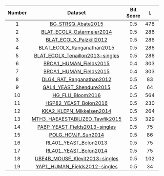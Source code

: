 | Number | Dataset | Bit Score |  L  | incT | fitnessColumn | Offset |
| :----: | :-----: | :-------: | :-: | :--: | :-----------: | :----: |
| 1 | [BG_STRSQ_Abate2015](https://doi.org/10.1073/pnas.1422285112) | 0.5 | 478 | 239.0 | enrichment | 2 |
| 2 | [BLAT_ECOLX_Ostermeier2014](https://doi.org/10.1093/molbev/msu081) | 0.5 | 286 | 143.0 | linear | 1 |
| 3 | [BLAT_ECOLX_Palzkill2012](https://doi.org/10.1016/j.jmb.2012.09.014) | 0.5 | 286 | 143.0 | ddG_stat | 1 |
| 4 | [BLAT_ECOLX_Ranganathan2015](https://doi.org/10.1016/j.cell.2015.01.035) | 0.5 | 286 | 143.0 | 1500 | 1 |
| 5 | [BLAT_ECOLX_Tenaillon2013-singles](https://doi.org/10.1073/pnas.1215206110) | 0.5 | 286 | 143.0 | MIC_score | 1 |
| 6 | [BRCA1_HUMAN_Fields2015](https://doi.org/10.1534/genetics.115.175802) | 0.4 | 303 | 121.2 | e3 | 2 |
| 7 | [BRCA1_HUMAN_Fields2015](https://doi.org/10.1534/genetics.115.175802) | 0.4 | 303 | 121.2 | y2h | 2 |
| 8 | [DLG4_RAT_Ranganathan2012](https://doi.org/10.1038/nature11500) | 0.5 | 83 | 41.5 | CRIPT | 311 |
| 9 | [GAL4_YEAST_Shendure2015](https://doi.org/10.1038/nmeth.3223) | 0.5 | 64 | 32.0 | SEL_C_40h | 2 |
| 10 | [HG_FLU_Bloom2016](https://doi.org/10.3390/v8060155) | 0.5 | 564 | 282.0 | transformed_pref | 2 |
| 11 | [HSP82_YEAST_Bolon2016](https://doi.org/10.1016/j.celrep.2016.03.046) | 0.5 | 230 | 115.0 | selection_coefficient | 2 |
| 12 | [KKA2_KLEPN_Mikkelsen2014](https://doi.org/10.1093/nar/gku511) | 0.5 | 264 | 132.0 | Kan18_avg | 1 |
| 13 | [MTH3_HAEAESTABILIZED_Tawfik2015](https://doi.org/10.1371/journal.pcbi.1004421) | 0.5 | 329 | 164.5 | Wrel_G17 | 2 |
| 14 | [PABP_YEAST_Fields2013-singles](https://doi.org/10.1261/rna.040709.113) | 0.5 | 75 | 37.5 | linear | 126 |
| 15 | [POLG_HCVJF_Sun2014](https://doi.org/10.1371/journal.ppat.1004064) | 0.5 | 86 | 43.0 | fitness | 1994 |
| 16 | [RL401_YEAST_Bolon2013](https://doi.org/10.1016/j.jmb.2013.01.032) | 0.5 | 75 | 37.5 | selection_coefficient | 2 |
| 17 | [RL401_YEAST_Bolon2014](https://doi.org/10.1016/j.jmb.2014.05.019) | 0.5 | 75 | 37.5 | react_rel | 2 |
| 18 | [UBE4B_MOUSE_Klevit2013-singles](https://doi.org/10.1073/pnas.1303309110) | 0.5 | 102 | 51.0 | nscor_log2_ratio | 1072 |
| 19 | [YAP1_HUMAN_Fields2012-singles](https://doi.org/10.1073/pnas.1209751109) | 0.5 | 34 | 17.0 | linear | 170 |
